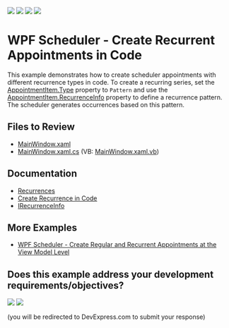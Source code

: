 <!-- default badges list -->
![](https://img.shields.io/endpoint?url=https://codecentral.devexpress.com/api/v1/VersionRange/128655822/24.2.1%2B)
[![](https://img.shields.io/badge/Open_in_DevExpress_Support_Center-FF7200?style=flat-square&logo=DevExpress&logoColor=white)](https://supportcenter.devexpress.com/ticket/details/T574486)
[![](https://img.shields.io/badge/📖_How_to_use_DevExpress_Examples-e9f6fc?style=flat-square)](https://docs.devexpress.com/GeneralInformation/403183)
[![](https://img.shields.io/badge/💬_Leave_Feedback-feecdd?style=flat-square)](#does-this-example-address-your-development-requirementsobjectives)
<!-- default badges end -->

# WPF Scheduler - Create Recurrent Appointments in Code

This example demonstrates how to create scheduler appointments with different recurrence types in code. To create a recurring series, set the [AppointmentItem.Type](https://docs.devexpress.com/WPF/DevExpress.Xpf.Scheduling.AppointmentItem.Type) property to `Pattern` and use the [AppointmentItem.RecurrenceInfo](https://docs.devexpress.com/WPF/DevExpress.Xpf.Scheduling.SchedulerItemBase.RecurrenceInfo) property to define a recurrence pattern. The scheduler generates occurrences based on this pattern.

## Files to Review

* [MainWindow.xaml](./CS/RecurrenceExamples/MainWindow.xaml)
* [MainWindow.xaml.cs](./CS/RecurrenceExamples/MainWindow.xaml.cs) (VB: [MainWindow.xaml.vb](./VB/RecurrenceExamples/MainWindow.xaml.vb))

## Documentation

* [Recurrences](https://docs.devexpress.com/WPF/119213/controls-and-libraries/scheduler/appointments/recurrence)
* [Create Recurrence in Code](https://docs.devexpress.com/WPF/119648/controls-and-libraries/scheduler/examples/how-to-create-recurrence-in-code)
* [IRecurrenceInfo](https://docs.devexpress.com/CoreLibraries/DevExpress.XtraScheduler.IRecurrenceInfo)

## More Examples

* [WPF Scheduler - Create Regular and Recurrent Appointments at the View Model Level](https://github.com/DevExpress-Examples/How-to-Create-regular-and-recurrent-appointments-at-the-view-model-level)
<!-- feedback -->
## Does this example address your development requirements/objectives?

[<img src="https://www.devexpress.com/support/examples/i/yes-button.svg"/>](https://www.devexpress.com/support/examples/survey.xml?utm_source=github&utm_campaign=wpf-scheduler-create-recurrent-appointments-in-code&~~~was_helpful=yes) [<img src="https://www.devexpress.com/support/examples/i/no-button.svg"/>](https://www.devexpress.com/support/examples/survey.xml?utm_source=github&utm_campaign=wpf-scheduler-create-recurrent-appointments-in-code&~~~was_helpful=no)

(you will be redirected to DevExpress.com to submit your response)
<!-- feedback end -->
